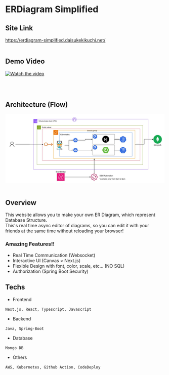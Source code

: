 # ERDiagram Simplified

## Site Link
https://erdiagram-simplified.daisukekikuchi.net/
<br><br>

## Demo Video
[![Watch the video](https://img.youtube.com/vi/Tu6lZYIZPkA/maxresdefault.jpg)](https://youtu.be/Tu6lZYIZPkA)

<br><br>

## Architecture (Flow)
<img src=".github/images/architecture.jpg" alt="architecture" title="architecture">
<br><br>


## Overview
This website allows you to make your own ER Diagram, which represent Database Structure.<br>
This's real time async editor of diagrams, so you can edit it with your friends at the same time
without reloading your browser!

### Amazing Features!!
- Real Time Communication (Websocket)
- Interactive UI (Canvas × Next.js)
- Flexible Design with font, color, scale, etc... (NO SQL)
- Authorization (Spring Boot Security)


## Techs
 - Frontend
 ```
 Next.js, React, Typescript, Javascript
 ```

 - Backend
 ```
 Java, Spring-Boot
 ```

- Database
```
Mongo DB
```

 - Others
 ```
AWS, Kubernetes, Github Action, CodeDeploy
 ```

